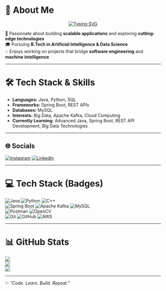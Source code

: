 # 💫 About Me
<p align="center">
  <a href="https://github.com/vighnesh-xi">
     <img src="https://readme-typing-svg.herokuapp.com?font=Fira+Code&weight=600&size=24&duration=4000&pause=1000&color=00C7B7&center=true&vCenter=true&width=700&lines=Hi%2C+I%E2%80%99m+Vighnesh+Ise+%F0%9F%91%8B;AI+%26+Data+Science+Enthusiast+%F0%9F%A4%96;Skilled+in+Java+%26+Scalable+Applications+%F0%9F%92%BB;%F0%9F%9B%A0%EF%B8%8F+Passionate+about+Backend+Systems+%26+Architecture" alt="Typing SVG" />
  </a>
</p>

🚀 Passionate about building **scalable applications** and exploring **cutting-edge technologies**  
🎓 Pursuing **B.Tech in Artificial Intelligence & Data Science**  
💡 Enjoys working on projects that bridge **software engineering** and **machine intelligence**  

---

# 🛠 Tech Stack & Skills
- **Languages:** Java, Python, SQL  
- **Frameworks:** Spring Boot, REST APIs  
- **Databases:** MySQL  
- **Interests:** Big Data, Apache Kafka, Cloud Computing  
- **Currently Learning:** Advanced Java, Spring Boot, REST API Development, Big Data Technologies  

---

## 🌐 Socials
[![Instagram](https://img.shields.io/badge/Instagram-%23E4405F.svg?logo=Instagram&logoColor=white)](https://instagram.com/vighnesh.xi) 
[![LinkedIn](https://img.shields.io/badge/LinkedIn-%230077B5.svg?logo=linkedin&logoColor=white)](https://linkedin.com/in/connecttovighnesh)  

---

# 💻 Tech Stack (Badges)
![Java](https://img.shields.io/badge/java-%23ED8B00.svg?style=for-the-badge&logo=openjdk&logoColor=white) 
![Python](https://img.shields.io/badge/python-3670A0?style=for-the-badge&logo=python&logoColor=ffdd54) 
![C++](https://img.shields.io/badge/c++-%2300599C.svg?style=for-the-badge&logo=c%2B%2B&logoColor=white)  
![Spring Boot](https://img.shields.io/badge/springboot-%236DB33F.svg?style=for-the-badge&logo=springboot&logoColor=white) 
![Apache Kafka](https://img.shields.io/badge/Apache%20Kafka-000?style=for-the-badge&logo=apachekafka) 
![MySQL](https://img.shields.io/badge/mysql-4479A1.svg?style=for-the-badge&logo=mysql&logoColor=white)  
![Postman](https://img.shields.io/badge/Postman-FF6C37?style=for-the-badge&logo=postman&logoColor=white) 
![OpenCV](https://img.shields.io/badge/opencv-%23white.svg?style=for-the-badge&logo=opencv&logoColor=white)  
![Git](https://img.shields.io/badge/git-%23F05033.svg?style=for-the-badge&logo=git&logoColor=white) 
![GitHub](https://img.shields.io/badge/github-%23121011.svg?style=for-the-badge&logo=github&logoColor=white) 
![AWS](https://img.shields.io/badge/AWS-%23FF9900.svg?style=for-the-badge&logo=amazon-aws&logoColor=white)  

---

# 📊 GitHub Stats
![](https://github-readme-stats.vercel.app/api?username=vighnesh-xi&theme=nord&hide_border=false&include_all_commits=true&count_private=true)  
![](https://nirzak-streak-stats.vercel.app/?user=vighnesh-xi&theme=nord&hide_border=false)  
![](https://github-readme-stats.vercel.app/api/top-langs/?username=vighnesh-xi&theme=nord&hide_border=false&include_all_commits=true&count_private=true&layout=compact)  

---

✨ *“Code. Learn. Build. Repeat.”*  
